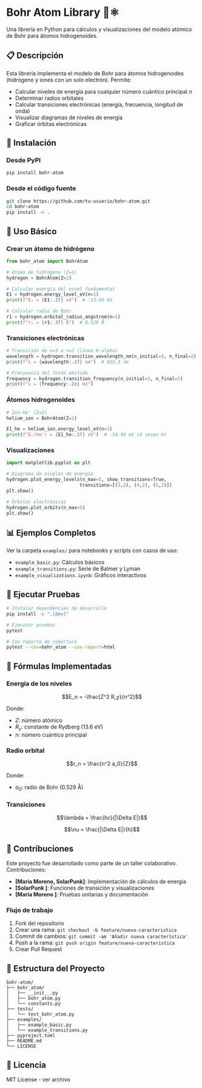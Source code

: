# Bohr Atom Library 🔬⚛️

Una librería en Python para cálculos y visualizaciones del modelo atómico de Bohr para átomos hidrogenoides.

## 📋 Descripción

Esta librería implementa el modelo de Bohr para átomos hidrogenoides (hidrógeno y iones con un solo electrón). Permite:

- Calcular niveles de energía para cualquier número cuántico principal *n*
- Determinar radios orbitales
- Calcular transiciones electrónicas (energía, frecuencia, longitud de onda)
- Visualizar diagramas de niveles de energía
- Graficar órbitas electrónicas

## 🚀 Instalación

### Desde PyPI

```bash
pip install bohr-atom
```

### Desde el código fuente

```bash
git clone https://github.com/tu-usuario/bohr-atom.git
cd bohr-atom
pip install -e .
```

## 📖 Uso Básico

### Crear un átomo de hidrógeno

```python
from bohr_atom import BohrAtom

# Átomo de hidrógeno (Z=1)
hydrogen = BohrAtom(Z=1)

# Calcular energía del nivel fundamental
E1 = hydrogen.energy_level_eV(n=1)
print(f"E₁ = {E1:.2f} eV")  # -13.60 eV

# Calcular radio de Bohr
r1 = hydrogen.orbital_radius_angstrom(n=1)
print(f"r₁ = {r1:.3f} Å")  # 0.529 Å
```

### Transiciones electrónicas

```python
# Transición de n=3 a n=2 (línea H-alpha)
wavelength = hydrogen.transition_wavelength_nm(n_initial=3, n_final=2)
print(f"λ = {wavelength:.1f} nm")  # 656.3 nm

# Frecuencia del fotón emitido
frequency = hydrogen.transition_frequency(n_initial=3, n_final=2)
print(f"ν = {frequency:.2e} Hz")
```

### Átomos hidrogenoides

```python
# Ion He⁺ (Z=2)
helium_ion = BohrAtom(Z=2)

E1_he = helium_ion.energy_level_eV(n=1)
print(f"E₁(He⁺) = {E1_he:.2f} eV")  # -54.40 eV (4 veces H)
```

### Visualizaciones

```python
import matplotlib.pyplot as plt

# Diagrama de niveles de energía
hydrogen.plot_energy_levels(n_max=5, show_transitions=True, 
                           transitions=[(3,2), (4,2), (5,2)])
plt.show()

# Órbitas electrónicas
hydrogen.plot_orbits(n_max=5)
plt.show()
```

## 📊 Ejemplos Completos

Ver la carpeta `examples/` para notebooks y scripts con casos de uso:

- `example_basic.py`: Cálculos básicos
- `example_transitions.py`: Serie de Balmer y Lyman
- `example_visualizations.ipynb`: Gráficos interactivos

## 🧪 Ejecutar Pruebas

```bash
# Instalar dependencias de desarrollo
pip install -e ".[dev]"

# Ejecutar pruebas
pytest

# Con reporte de cobertura
pytest --cov=bohr_atom --cov-report=html
```

## 📐 Fórmulas Implementadas

### Energía de los niveles

$$E_n = -\frac{Z^2 R_y}{n^2}$$

Donde:
- *Z*: número atómico
- *R<sub>y</sub>*: constante de Rydberg (13.6 eV)
- *n*: número cuántico principal

### Radio orbital

$$r_n = \frac{n^2 a_0}{Z}$$

Donde:
- *a<sub>0</sub>*: radio de Bohr (0.529 Å)

### Transiciones

$$\lambda = \frac{hc}{|\Delta E|}$$

$$\nu = \frac{|\Delta E|}{h}$$

## 🤝 Contribuciones

Este proyecto fue desarrollado como parte de un taller colaborativo. Contribuciones:

- **[Maria Moreno, SolarPunk]**: Implementación de cálculos de energía
- **[SolarPunk ]**: Funciones de transición y visualizaciones
- **[Maria Moreno ]**: Pruebas unitarias y documentación

### Flujo de trabajo

1. Fork del repositorio
2. Crear una rama: `git checkout -b feature/nueva-caracteristica`
3. Commit de cambios: `git commit -am 'Añadir nueva característica'`
4. Push a la rama: `git push origin feature/nueva-caracteristica`
5. Crear Pull Request

## 📝 Estructura del Proyecto

```
bohr-atom/
├── bohr_atom/
│   ├── __init__.py
│   ├── bohr_atom.py
│   └── constants.py
├── tests/
│   └── test_bohr_atom.py
├── examples/
│   ├── example_basic.py
│   └── example_transitions.py
├── pyproject.toml
├── README.md
└── LICENSE
```

## 📄 Licencia

MIT License - ver archivo